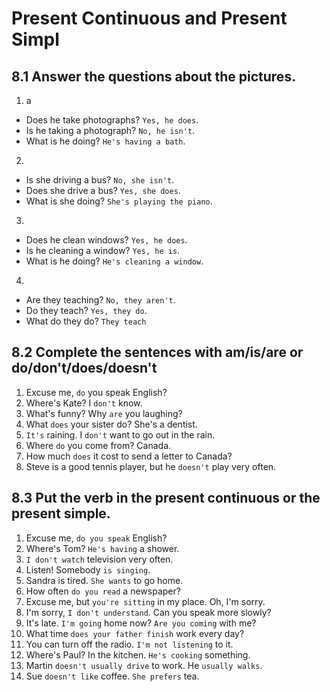 # Present Continuous and Present Simpl
## 8.1 Answer the questions about the pictures.
1. a
  * Does he take photographs? `Yes, he does`.
  * Is he taking a photograph? `No, he isn't`.
  * What is he doing? `He's having a bath`.
2.
  * Is she driving a bus? `No, she isn't`.
  * Does she drive a bus? `Yes, she does`.
  * What is she doing? `She's playing the piano`.
3.
  * Does he clean windows? `Yes, he does`.
  * Is he cleaning a window? `Yes, he is`.
  * What is he doing? `He's cleaning a window`.
4.
  * Are they teaching? `No, they aren't`.
  * Do they teach? `Yes, they do`.
  * What do they do? `They teach`
## 8.2 Complete the sentences with am/is/are or do/don't/does/doesn't
1. Excuse me, `do` you speak English?
2. Where's Kate? I `don't` know.
3. What's funny? Why `are` you laughing?
4. What `does` your sister do? She's a dentist.
5. `It's` raining. I `don't` want to go out in the rain.
6. Where `do` you come from? Canada.
7. How much `does` it cost to send a letter to Canada?
8. Steve is a good tennis player, but he `doesn't` play very often.
## 8.3 Put the verb in the present continuous or the present simple.
1. Excuse me, `do you speak` English?
2. Where's Tom? `He's having` a shower.
3. `I don't watch` television very often.
4. Listen! Somebody `is singing`.
5. Sandra is tired. `She wants` to go home.
6. How often `do you read` a newspaper?
7. Excuse me, but `you're sitting` in my place. Oh, I'm sorry.
8. I'm sorry, `I don't understand`. Can you speak more slowly?
9. It's late. `I'm going` home now? `Are you coming` with me?
10. What time `does your father finish` work every day?
11. You can turn off the radio. `I'm not listening` to it.
12. Where's Paul? In the kitchen. `He's cooking` something.
13. Martin `doesn't usually drive` to work. He `usually walks`.
14. Sue `doesn't like` coffee. `She prefers` tea.
